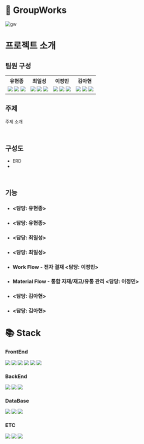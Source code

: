 # 👥 GroupWorks
![gw](https://github.com/user-attachments/assets/04761ec1-eba2-4544-a323-98ee8283e824)

# 프로젝트 소개

## 팀원 구성
<table>
  <tr>
    <th>유현종</th>
    <th>최일성</th>
    <th>이정민</th>
    <th>김아현</th>
  </tr>
  <tr>
    <td>
        <img src="https://avatars.githubusercontent.com/u/59546443?v=4">
        <img src="https://github-readme-stats.vercel.app/api?username=appapixie">
        <img src="https://github-readme-stats.vercel.app/api/top-langs/?username=appapixie">
    </td>
    <td>
        <img src="https://avatars.githubusercontent.com/u/66054061?v=4">
        <img src="https://github-readme-stats.vercel.app/api?username=sczzsccs">
        <img src="https://github-readme-stats.vercel.app/api/top-langs/?username=ILSEONG">
    </td>
    <td>
        <img src="https://avatars.githubusercontent.com/u/104063759?v=4">
        <img src="https://github-readme-stats.vercel.app/api?username=sczzsccs">
        <img src="https://github-readme-stats.vercel.app/api/top-langs/?username=sczzsccs">
    </td>
    <td>
        <img src="https://avatars.githubusercontent.com/u/79638001?v=4">
        <img src="https://github-readme-stats.vercel.app/api?username=ariari12">
        <img src="https://github-readme-stats.vercel.app/api/top-langs/?username=ariari12">
    </td>
  </tr>
</table>

## 주제


주제 소개

<br/>

## 구성도 
- ERD
- 
<br/>

## 기능

- ### <담당: 유현종>
- ### <담당: 유현종>
- ### <담당: 최일성>
- ### <담당: 최일성>
- ### Work Flow - 전자 결재 <담당: 이정민>
- ### Material Flow - 통합 자재/재고/유통 관리 <담당: 이정민>
- ###  <담당: 김아현>
- ###  <담당: 김아현>


# 📚 Stack
### FrontEnd
<div>
  <img src="https://img.shields.io/badge/html5-E34F26?style=for-the-badge&logo=html5&logoColor=white">
  <img src="https://img.shields.io/badge/css3-1572B6?style=for-the-badge&logo=css3&logoColor=white">
  <img src="https://img.shields.io/badge/bootstrap-7952B3?style=for-the-badge&logo=bootstrap&logoColor=white">
  <img src="https://img.shields.io/badge/javascript-F7DF1E?style=for-the-badge&logo=javascript&logoColor=white">
  <img src="https://img.shields.io/badge/jquery-0769AD?style=for-the-badge&logo=jquery&logoColor=white">
  <img src="https://img.shields.io/badge/webrtc-333333?style=for-the-badge&logo=webrtc&logoColor=white">
</div>

### BackEnd
<div>
  <img src="https://img.shields.io/badge/springboot-6DB33F?style=for-the-badge&logo=springboot&logoColor=white">
  <img src="https://img.shields.io/badge/springsecurity-6DB33F?style=for-the-badge&logo=springsecurity&logoColor=white">
  <img src="https://img.shields.io/badge/docker-2496ED?style=for-the-badge&logo=docker&logoColor=white">
</div>

### DataBase
<div>
  <img src="https://img.shields.io/badge/mysql-4479A1?style=for-the-badge&logo=mysql&logoColor=white">
  <img src="https://img.shields.io/badge/mongodb-47A248?style=for-the-badge&logo=mongodb&logoColor=white">
  <img src="https://img.shields.io/badge/redis-FF4438?style=for-the-badge&logo=redis&logoColor=white">
</div>

### ETC
<div>
  <img src="https://img.shields.io/badge/github-181717?style=for-the-badge&logo=github&logoColor=white">
  <img src="https://img.shields.io/badge/notion-000000?style=for-the-badge&logo=notion&logoColor=white">
  <img src="https://img.shields.io/badge/Discord-7289DA?style=for-the-badge&logo=discord&logoColor=white">
</div>

<br/>
<br/>